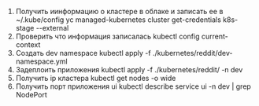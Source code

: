 1. Получить иинформацию о кластере в облаке и записать ее в ~/.kube/config
yc managed-kubernetes cluster get-credentials k8s-stage --external
2. Проверить что информация записалась
kubectl config current-context
3. Создать dev namespace
kubectl apply -f ./kubernetes/reddit/dev-namespace.yml
4. Задеплоить приложения
kubectl apply -f ./kubernetes/reddit/ -n dev
5. Получить ip кластера
kubectl get nodes -o wide
6. Получить порт приложения ui
kubectl describe service ui -n dev | grep NodePort
